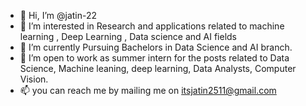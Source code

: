 - 👋 Hi, I’m @jatin-22
- 👀 I’m interested in Research and applications related to machine learning , Deep Learning , Data science and AI fields 
- 🌱 I’m currently Pursuing Bachelors in Data Science and AI branch.
- 💞️ I’m open to work as summer intern for the posts related to Data Science, Machine leaning, deep learning, Data Analysts, Computer Vision.
- 📫 you can reach me by mailing me on itsjatin2511@gmail.com

<!---
jatin-22/jatin-22 is a ✨ special ✨ repository because its `README.md` (this file) appears on your GitHub profile.
You can click the Preview link to take a look at your changes.
--->
